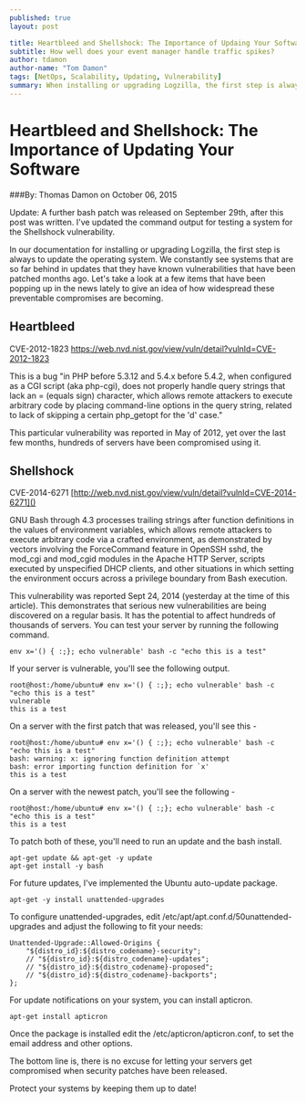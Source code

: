 ```yaml
---
published: true
layout: post

title: Heartbleed and Shellshock: The Importance of Updaing Your Software
subtitle: How well does your event manager handle traffic spikes?
author: tdamon
author-name: "Tom Damon"
tags: [NetOps, Scalability, Updating, Vulnerability]
summary: When installing or upgrading Logzilla, the first step is always to update the operating system, since we constantly see systems that are so far behind in updates that they have known vulnerabilities...
---
```


# Heartbleed and Shellshock: The Importance of Updating Your Software

###By: Thomas Damon on October 06, 2015

Update:  A further bash patch was released on September 29th, after this post was written.  I've updated the command output for testing a system for the Shellshock vulnerability.

In our documentation for installing or upgrading Logzilla, the first step is always to update the operating system. We constantly see systems that are so far behind in updates that they have known vulnerabilities that have been patched months ago. Let's take a look at a few items that have been popping up in the news lately to give an idea of how widespread these preventable compromises are becoming.

## Heartbleed
CVE-2012-1823 [https://web.nvd.nist.gov/view/vuln/detail?vulnId=CVE-2012-1823
]()

This is a bug "in PHP before 5.3.12 and 5.4.x before 5.4.2, when configured as a CGI script (aka php-cgi), does not properly handle query strings that lack an = (equals sign) character, which allows remote attackers to execute arbitrary code by placing command-line options in the query string, related to lack of skipping a certain php_getopt for the 'd' case."

This particular vulnerability was reported in May of 2012, yet over the last few months, hundreds of servers have been compromised using it.

## Shellshock
CVE-2014-6271 [http://web.nvd.nist.gov/view/vuln/detail?vulnId=CVE-2014-6271]()

GNU Bash through 4.3 processes trailing strings after function definitions in the values of environment variables, which allows remote attackers to execute arbitrary code via a crafted environment, as demonstrated by vectors involving the ForceCommand feature in OpenSSH sshd, the mod_cgi and mod_cgid modules in the Apache HTTP Server, scripts executed by unspecified DHCP clients, and other situations in which setting the environment occurs across a privilege boundary from Bash execution.

This vulnerability was reported Sept 24, 2014 (yesterday at the time of this article). This demonstrates that serious new vulnerabilities are being discovered on a regular basis. It has the potential to affect hundreds of thousands of servers. You can test your server by running the following command.

```
env x='() { :;}; echo vulnerable' bash -c "echo this is a test"
```
If your server is vulnerable, you'll see the following output.

```
root@host:/home/ubuntu# env x='() { :;}; echo vulnerable' bash -c "echo this is a test" 
vulnerable 
this is a test
```

On a server with the first patch that was released, you'll see this -

```
root@host:/home/ubuntu# env x='() { :;}; echo vulnerable' bash -c "echo this is a test" 
bash: warning: x: ignoring function definition attempt 
bash: error importing function definition for `x' 
this is a test
```

On a server with the newest patch, you'll see the following -

```
root@host:/home/ubuntu# env x='() { :;}; echo vulnerable' bash -c "echo this is a test"
this is a test
```

To patch both of these, you'll need to run an update and the bash install.

```
apt-get update && apt-get -y update 
apt-get install -y bash
```

For future updates, I've implemented the Ubuntu auto-update package.

```
apt-get -y install unattended-upgrades
```

To configure unattended-upgrades, edit /etc/apt/apt.conf.d/50unattended-upgrades and adjust the following to fit your needs:

```
Unattended-Upgrade::Allowed-Origins { 
    "${distro_id}:${distro_codename}-security"; 
    // "${distro_id}:${distro_codename}-updates"; 
    // "${distro_id}:${distro_codename}-proposed"; 
    // "${distro_id}:${distro_codename}-backports"; 
};
```

For update notifications on your system, you can install apticron.

```
apt-get install apticron
```

Once the package is installed edit the /etc/apticron/apticron.conf, to set the email address and other options.

The bottom line is, there is no excuse for letting your servers get compromised when security patches have been released.

Protect your systems by keeping them up to date!
